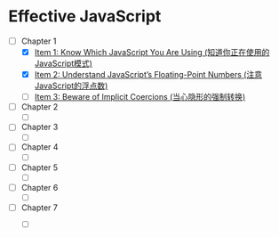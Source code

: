 # Effective JavaScript
+ [ ] Chapter 1
    - [x] [Item 1: Know Which JavaScript You Are Using (知道你正在使用的JavaScript模式)](chapter-1/know-which-javascript-you-are-using.md) 
    - [x] [Item 2: Understand JavaScript’s Floating-Point Numbers (注意JavaScript的浮点数)](chapter-1/understand-javascript’s-floating-point-numbers.md) 
    - [ ] [Item 3: Beware of Implicit Coercions (当心隐形的强制转换)](chapter-1/beware-of-implicit-coercions.md) 
+ [ ] Chapter 2
    - [ ] []()    
+ [ ] Chapter 3
    - [ ] []()
+ [ ] Chapter 4
    - [ ] []()    
+ [ ] Chapter 5
    - [ ] []()
+ [ ] Chapter 6
    - [ ] []()    
+ [ ] Chapter 7
    - [ ] []()    
    
    
    
    
    
    
    
    
    
    
    